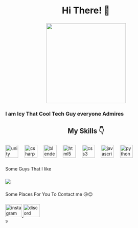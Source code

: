 <h1 align="center">Hi There! 👋</h1>

###

<div align="center">
  <img height="249" src="https://miro.medium.com/v2/resize:fit:720/format:webp/1*aPfdrf5Y14OzFUXgEwB9TA.jpeg"  />
</div>

###

<h3 align="left">I am Icy That Cool Tech Guy everyone Admires</h3>

###

<h2 align="center">My Skills 👇</h2>

###

<div align="left">
  <img src="https://cdn.jsdelivr.net/gh/devicons/devicon/icons/unity/unity-original.svg" height="40" alt="unity logo"  />
  <img width="12" />
  <img src="https://cdn.jsdelivr.net/gh/devicons/devicon/icons/csharp/csharp-original.svg" height="40" alt="csharp logo"  />
  <img width="12" />
  <img src="https://cdn.jsdelivr.net/gh/devicons/devicon/icons/blender/blender-original.svg" height="40" alt="blender logo"  />
  <img width="12" />
  <img src="https://cdn.jsdelivr.net/gh/devicons/devicon/icons/html5/html5-original.svg" height="40" alt="html5 logo"  />
  <img width="12" />
  <img src="https://cdn.jsdelivr.net/gh/devicons/devicon/icons/css3/css3-original.svg" height="40" alt="css3 logo"  />
  <img width="12" />
  <img src="https://cdn.jsdelivr.net/gh/devicons/devicon/icons/javascript/javascript-original.svg" height="40" alt="javascript logo"  />
  <img width="12" />
  <img src="https://cdn.jsdelivr.net/gh/devicons/devicon/icons/python/python-original.svg" height="40" alt="python logo"  />
</div>

###

<p align="left">Some Guys That I like</p>

###

<div align="left">
  <img src="https://profile-counter.glitch.me/thelordicy/count.svg?"  />
</div>

###

<p align="left">Some Places For You To Contact me 😘😉</p>

###

<div align="left">
  <a href="https://instagram.com/TheLord.Icy" target="_blank">
    <img src="https://raw.githubusercontent.com/maurodesouza/profile-readme-generator/master/src/assets/icons/social/instagram/default.svg" width="52" height="40" alt="instagram logo"  />
  </a>
  <a href="https://discord.gg/7QgNN7dVzS" target="_blank">
    <img src="https://raw.githubusercontent.com/maurodesouza/profile-readme-generator/master/src/assets/icons/social/discord/default.svg" width="52" height="40" alt="discord logo"  />
  </a>
</div>s
